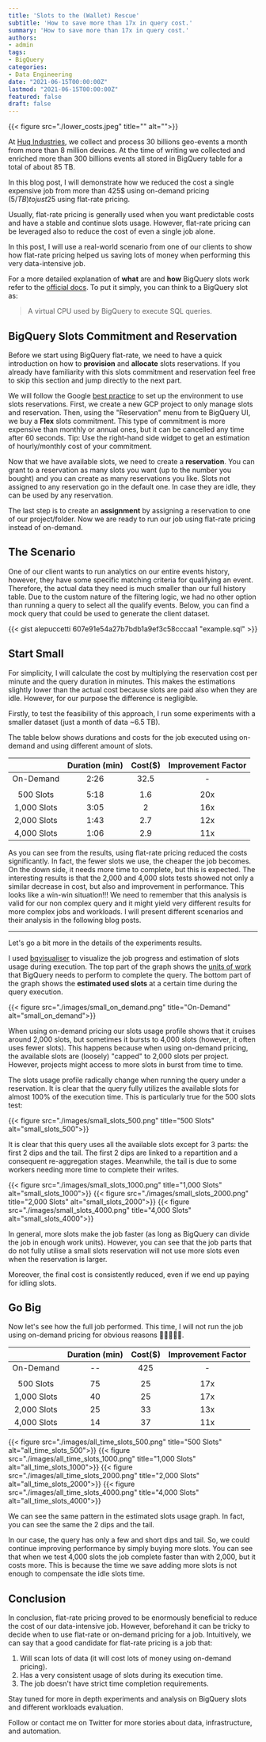 ```yaml
---
title: 'Slots to the (Wallet) Rescue'
subtitle: 'How to save more than 17x in query cost.'
summary: 'How to save more than 17x in query cost.'
authors:
- admin
tags:
- BigQuery
categories:
- Data Engineering
date: "2021-06-15T00:00:00Z"
lastmod: "2021-06-15T00:00:00Z"
featured: false
draft: false
---
```


{{< figure src="./lower_costs.jpeg" title="" alt="">}}

At [Huq Industries](https://huq.io), we collect and process 30 billions geo-events a month from more than 8 million devices.
At the time of writing we collected and enriched more than 300 billions events all stored in BigQuery table for a total of about 85 TB.

In this blog post, I will demonstrate how we reduced the cost a single expensive job from more than 425$ using on-demand pricing (5$/TB) to just 25$ using flat-rate pricing.

Usually, flat-rate pricing is generally used when you want predictable costs and have a stable and continue slots usage.
However, flat-rate pricing can be leveraged also to reduce the cost of even a single job alone.

In this post, I will use a real-world scenario from one of our clients to show how flat-rate pricing helped us saving lots of money when performing this very data-intensive job.

For a more detailed explanation of **what** are and **how** BigQuery slots work refer to the [official docs](https://cloud.google.com/bigquery/docs/slots).
To put it simply, you can think to a BigQuery slot as:

> A virtual CPU used by BigQuery to execute SQL queries.


## BigQuery Slots Commitment and Reservation

Before we start using BigQuery flat-rate, we need to have a quick introduction on how to **provision** and **allocate** slots reservations.
If you already have familiarity with this slots commitment and reservation feel free to skip this section and jump directly to the next part.

We will follow the Google [best practice](https://cloud.google.com/bigquery/docs/reservations-get-started) to set up the environment to use slots reservations.
First, we create a new GCP project to only manage slots and reservation.
Then, using the "Reservation" menu from te BigQuery UI, we buy a **Flex** slots commitment.
This type of commitment is more expensive than monthly or annual ones, but it can be cancelled any time after 60 seconds.
Tip: Use the right-hand side widget to get an estimation of hourly/monthly cost of your commitment.

Now that we have available slots, we need to create a **reservation**.
You can grant to a reservation as many slots you want (up to the number you bought) and you can create as many reservations you like.
Slots not assigned to any reservation go in the default one. In case they are idle, they can be used by any reservation.

The last step is to create an **assignment** by assigning a reservation to one of our project/folder.
Now we are ready to run our job using flat-rate pricing instead of on-demand.


## The Scenario

One of our client wants to run analytics on our entire events history,
however, they have some specific matching criteria for qualifying an event.
Therefore, the actual data they need is much smaller than our full history table.
Due to the custom nature of the filtering logic, we had no other option than running a query to select all the qualify events.
Below, you can find a mock query that could be used to generate the client dataset.

{{< gist alepuccetti 607e91e54a27b7bdb1a9ef3c58cccaa1 "example.sql" >}}


## Start Small

For simplicity, I will calculate the cost by multiplying the reservation cost per minute and the query duration in minutes.
This makes the estimations slightly lower than the actual cost because slots are paid also when they are idle.
However, for our purpose the difference is negligible.

Firstly, to test the feasibility of this approach, I run some experiments with a smaller dataset
(just a month of data ~6.5 TB).

The table below shows durations and costs for the job executed using on-demand and using different amount of slots.

|               | Duration (min) | Cost($) | Improvement Factor |
|:-------------:|:--------------:|:-------:|:------------------:|
|   On-Demand   |      2:26      |   32.5  |          -         |
|               |                |         |                    |
|   500 Slots   |      5:18      |   1.6   |         20x        |
|  1,000 Slots  |      3:05      |    2    |         16x        |
|  2,000 Slots  |      1:43      |   2.7   |         12x        |
|  4,000 Slots  |      1:06      |   2.9   |         11x        |

As you can see from the results, using flat-rate pricing reduced the costs significantly.
In fact, the fewer slots we use, the cheaper the job becomes.
On the down side, it needs more time to complete, but this is expected.
The interesting results is that the 2,000 and 4,000 slots tests showed not only a similar decrease in cost, but also and improvement in performance.
This looks like a win-win situation!!!
We need to remember that this analysis is valid for our non complex query and it might yield very different results for more complex jobs and workloads.
I will present different scenarios and their analysis in the following blog posts.

--------------------------------------------------------------------------------

Let's go a bit more in the details of the experiments results.

I used [bqvisualiser](https://bqvisualiser.appspot.com/) to visualize the job progress and estimation of slots usage during execution.
The top part of the graph shows the [units of work](https://cloud.google.com/bigquery/docs/slots#query_execution_using_slots) that BigQuery needs to perform to complete the query.
The bottom part of the graph shows the **estimated used slots** at a certain time during the query execution.

{{< figure src="./images/small_on_demand.png" title="On-Demand" alt="small_on_demand">}}

When using on-demand pricing our slots usage profile shows that it cruises around 2,000 slots, but sometimes it bursts to 4,000 slots (however, it often uses fewer slots).
This happens because when using on-demand pricing, the available slots are (loosely) "capped" to 2,000 slots per project.
However, projects might access to more slots in burst from time to time.

The slots usage profile radically change when running the query under a reservation.
It is clear that the query fully utilizes the available slots for almost 100% of the execution time.
This is particularly true for the 500 slots test:

{{< figure src="./images/small_slots_500.png" title="500 Slots" alt="small_slots_500">}}

It is clear that this query uses all the available slots except for 3 parts: the first 2 dips and the tail.
The first 2 dips are linked to a repartition and a consequent re-aggregation stages.
Meanwhile, the tail is due to some workers needing more time to complete their writes.

{{< figure src="./images/small_slots_1000.png" title="1,000 Slots" alt="small_slots_1000">}}
{{< figure src="./images/small_slots_2000.png" title="2,000 Slots" alt="small_slots_2000">}}
{{< figure src="./images/small_slots_4000.png" title="4,000 Slots" alt="small_slots_4000">}}

In general, more slots make the job faster (as long as BigQuery can divide the job in enough work units).
However, you can see that the job parts that do not fully utilise a small slots reservation will not use more slots even when the reservation is larger.

Moreover, the final cost is consistently reduced, even if we end up paying for idling slots.


## Go Big

Now let's see how the full job performed.
This time, I will not run the job using on-demand pricing for obvious reasons
:money_with_wings::money_with_wings::money_with_wings::money_with_wings::money_with_wings:.

|               | Duration (min) | Cost($) | Improvement Factor |
|:-------------:|:--------------:|:-------:|:------------------:|
|   On-Demand   |       --       |   425   |          -         |
|               |                |         |                    |
|   500 Slots   |       75       |    25   |         17x        |
|  1,000 Slots  |       40       |    25   |         17x        |
|  2,000 Slots  |       25       |    33   |         13x        |
|  4,000 Slots  |       14       |    37   |         11x        |

{{< figure src="./images/all_time_slots_500.png" title="500 Slots" alt="all_time_slots_500">}}
{{< figure src="./images/all_time_slots_1000.png" title="1,000 Slots" alt="all_time_slots_1000">}}
{{< figure src="./images/all_time_slots_2000.png" title="2,000 Slots" alt="all_time_slots_2000">}}
{{< figure src="./images/all_time_slots_4000.png" title="4,000 Slots" alt="all_time_slots_4000">}}

We can see the same pattern in the estimated slots usage graph.
In fact, you can see the same the 2 dips and the tail.

In our case, the query has only a few and short dips and tail.
So, we could continue improving performance by simply buying more slots.
You can see that when we test 4,000 slots the job complete faster than with 2,000, but it costs more.
This is because the time we save adding more slots is not enough to compensate the idle slots time.


## Conclusion

In conclusion, flat-rate pricing proved to be enormously beneficial to reduce the cost of our data-intensive job.
However, beforehand it can be tricky to decide when to use flat-rate or on-demand pricing for a job.
Intuitively, we can say that a good candidate for flat-rate pricing is a job that:
1. Will scan lots of data (it will cost lots of money using on-demand pricing).
2. Has a very consistent usage of slots during its execution time.
3. The job doesn't have strict time completion requirements.

Stay tuned for more in depth experiments and analysis on BigQuery slots and different workloads evaluation.

Follow or contact me on Twitter for more stories about data, infrastructure, and automation.
